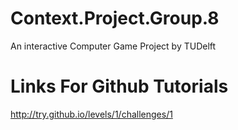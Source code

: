 Context.Project.Group.8
=======================

An interactive Computer Game Project by TUDelft



Links For Github Tutorials
=========================
http://try.github.io/levels/1/challenges/1



